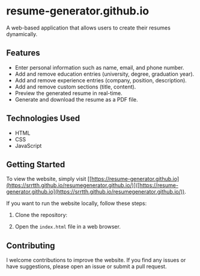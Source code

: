 # resume-generator.github.io

A web-based application that allows users to create their resumes dynamically.

## Features

- Enter personal information such as name, email, and phone number.
- Add and remove education entries (university, degree, graduation year).
- Add and remove experience entries (company, position, description).
- Add and remove custom sections (title, content).
- Preview the generated resume in real-time.
- Generate and download the resume as a PDF file.


## Technologies Used

- HTML
- CSS
- JavaScript

## Getting Started

To view the website, simply visit [[https://resume-generator.github.io](https://srrtth.github.io/resumegenerator.github.io/)]([https://resume-generator.github.io](https://srrtth.github.io/resumegenerator.github.io/)).

If you want to run the website locally, follow these steps:

1. Clone the repository:

2. Open the `index.html` file in a web browser.

## Contributing

I welcome contributions to improve the website. If you find any issues or have suggestions, please open an issue or submit a pull request.
